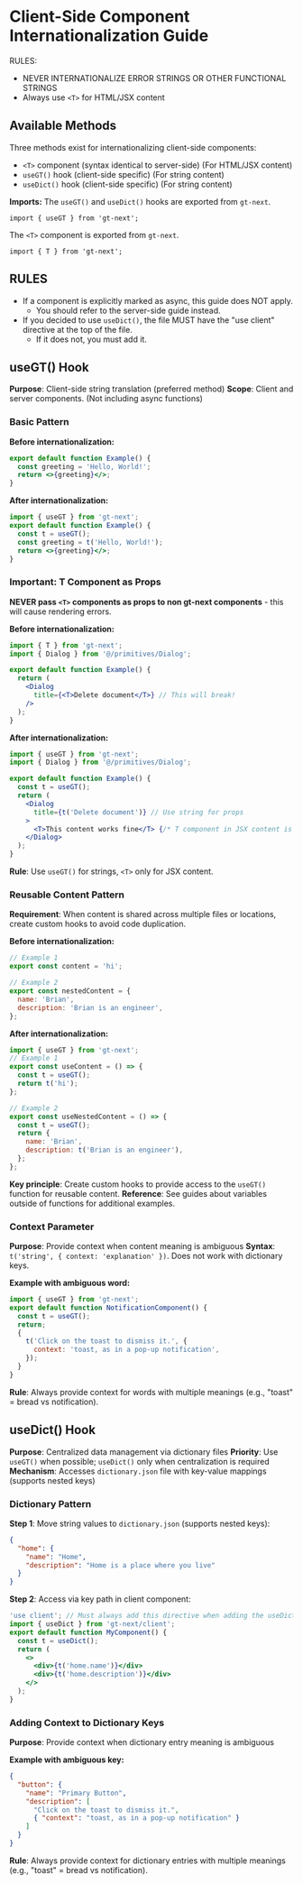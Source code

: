 # Client-Side Component Internationalization Guide

RULES:

- NEVER INTERNATIONALIZE ERROR STRINGS OR OTHER FUNCTIONAL STRINGS
- Always use `<T>` for HTML/JSX content

## Available Methods

Three methods exist for internationalizing client-side components:

- `<T>` component (syntax identical to server-side) (For HTML/JSX content)
- `useGT()` hook (client-side specific) (For string content)
- `useDict()` hook (client-side specific) (For string content)

**Imports:** The `useGT()` and `useDict()` hooks are exported from `gt-next`.

```tsx
import { useGT } from 'gt-next';
```

The `<T>` component is exported from `gt-next`.

```tsx
import { T } from 'gt-next';
```

## RULES

- If a component is explicitly marked as async, this guide does NOT apply.
  - You should refer to the server-side guide instead.
- If you decided to use `useDict()`, the file MUST have the "use client" directive at the top of the file.
  - If it does not, you must add it.

## useGT() Hook

**Purpose**: Client-side string translation (preferred method)
**Scope**: Client and server components. (Not including async functions)

### Basic Pattern

**Before internationalization:**

```jsx
export default function Example() {
  const greeting = 'Hello, World!';
  return <>{greeting}</>;
}
```

**After internationalization:**

```jsx
import { useGT } from 'gt-next';
export default function Example() {
  const t = useGT();
  const greeting = t('Hello, World!');
  return <>{greeting}</>;
}
```

### Important: T Component as Props

**NEVER pass `<T>` components as props to non gt-next components** - this will cause rendering errors.

**Before internationalization:**

```jsx
import { T } from 'gt-next';
import { Dialog } from '@/primitives/Dialog';

export default function Example() {
  return (
    <Dialog
      title={<T>Delete document</T>} // This will break!
    />
  );
}
```

**After internationalization:**

```jsx
import { useGT } from 'gt-next';
import { Dialog } from '@/primitives/Dialog';

export default function Example() {
  const t = useGT();
  return (
    <Dialog
      title={t('Delete document')} // Use string for props
    >
      <T>This content works fine</T> {/* T component in JSX content is OK */}
    </Dialog>
  );
}
```

**Rule**: Use `useGT()` for strings, `<T>` only for JSX content.

### Reusable Content Pattern

**Requirement**: When content is shared across multiple files or locations, create custom hooks to avoid code duplication.

**Before internationalization:**

```jsx
// Example 1
export const content = 'hi';

// Example 2
export const nestedContent = {
  name: 'Brian',
  description: 'Brian is an engineer',
};
```

**After internationalization:**

```jsx
import { useGT } from 'gt-next';
// Example 1
export const useContent = () => {
  const t = useGT();
  return t('hi');
};

// Example 2
export const useNestedContent = () => {
  const t = useGT();
  return {
    name: 'Brian',
    description: t('Brian is an engineer'),
  };
};
```

**Key principle**: Create custom hooks to provide access to the `useGT()` function for reusable content.
**Reference**: See guides about variables outside of functions for additional examples.

### Context Parameter

**Purpose**: Provide context when content meaning is ambiguous
**Syntax**: `t('string', { context: 'explanation' })`. Does not work with dictionary keys.

**Example with ambiguous word:**

```jsx
import { useGT } from 'gt-next';
export default function NotificationComponent() {
  const t = useGT();
  return;
  {
    t('Click on the toast to dismiss it.', {
      context: 'toast, as in a pop-up notification',
    });
  }
}
```

**Rule**: Always provide context for words with multiple meanings (e.g., "toast" = bread vs notification).

## useDict() Hook

**Purpose**: Centralized data management via dictionary files
**Priority**: Use `useGT()` when possible; `useDict()` only when centralization is required
**Mechanism**: Accesses `dictionary.json` file with key-value mappings (supports nested keys)

### Dictionary Pattern

**Step 1**: Move string values to `dictionary.json` (supports nested keys):

```json
{
  "home": {
    "name": "Home",
    "description": "Home is a place where you live"
  }
}
```

**Step 2**: Access via key path in client component:

```jsx
'use client'; // Must always add this directive when adding the useDict hook
import { useDict } from 'gt-next/client';
export default function MyComponent() {
  const t = useDict();
  return (
    <>
      <div>{t('home.name')}</div>
      <div>{t('home.description')}</div>
    </>
  );
}
```

### Adding Context to Dictionary Keys

**Purpose**: Provide context when dictionary entry meaning is ambiguous

**Example with ambiguous key:**

```json
{
  "button": {
    "name": "Primary Button",
    "description": [
      "Click on the toast to dismiss it.",
      { "context": "toast, as in a pop-up notification" }
    ]
  }
}
```

**Rule**: Always provide context for dictionary entries with multiple meanings (e.g., "toast" = bread vs notification).
